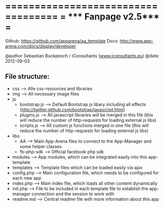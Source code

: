 ===================================
=     *** Fanpage v2.5***      =
===================================
Github: 	https://github.com/apparena/aa_template
Docs: 		http://www.app-arena.com/docs/display/developer

@author Sebastian Buckpesch / iConsultants (www.iconsultants.eu)
@date 2012-09-03



File structure:
-----------------------------------
- css						--> Alle css-resources and libraries
- img						--> All necessary image files
- js
	- bootstrap.js			--> Default Bootstrap js libary including all effects (http://twitter.github.com/bootstrap/javascript.html)
	- plugins.js			--> All javascript libraries will be merged in this file (this will reduce the number of http-requests for loading external js libs)
	- scripts.js			--> All custom js functions merged in one file (this will reduce the number of http-requests for loading external js libs)
-  libs
	- AA					--> Main App-Arena files to connect to the App-Manager and some helper classes
	- fb-php-sdk			--> Official facebook php sdk 
- modules					--> App modules, which can be integrated easily into this app-template
- templates					--> Template files which can be loaded easily via ajax
- config.php				--> Main configuration file, which needs to be configured for each new app
- index.php					--> Main index file, which loads all other content dynamically
- init.php					--> File to be included in each template file to establish the app-manager connection and the session to work with
- readme.md					--> Central readme file with more information about this app